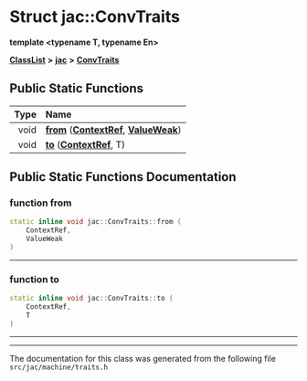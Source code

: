

# Struct jac::ConvTraits

**template &lt;typename T, typename En&gt;**



[**ClassList**](annotated.md) **>** [**jac**](namespacejac.md) **>** [**ConvTraits**](structjac_1_1ConvTraits.md)












































## Public Static Functions

| Type | Name |
| ---: | :--- |
|  void | [**from**](#function-from) ([**ContextRef**](classjac_1_1ContextRef.md), [**ValueWeak**](classjac_1_1ValueWrapper.md)) <br> |
|  void | [**to**](#function-to) ([**ContextRef**](classjac_1_1ContextRef.md), T) <br> |


























## Public Static Functions Documentation




### function from 

```C++
static inline void jac::ConvTraits::from (
    ContextRef,
    ValueWeak
) 
```




<hr>



### function to 

```C++
static inline void jac::ConvTraits::to (
    ContextRef,
    T
) 
```




<hr>

------------------------------
The documentation for this class was generated from the following file `src/jac/machine/traits.h`

